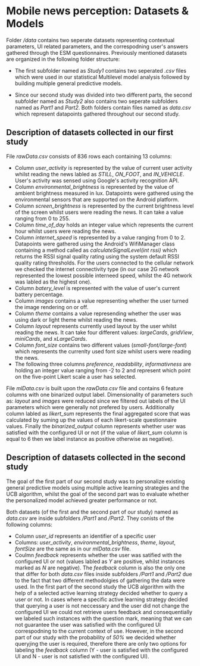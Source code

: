 # Mobile news perception: Datasets & Models

Folder */data* contains two seperate datasets representing contextual parameters, UI related parameters, and the correspodning user's answers gathered through the ESM questionnaires. Previously mentioned datasets are organized in the following folder structure:

* The first subfolder named as *Study1* contains two seperated *.csv* files which were used in our statistical Multilevel model analysis followed by building multiple general predictive models. 

* Since our second study was divided into two different parts, the second subfolder named as *Study2* also contains two seperate subfolders named as *Part1* and *Part2*. Both folders contain files named as *data.csv* which represent datapoints gathered throughout our second study. 

## Description of datasets collected in our first study

File *rawData.csv* consists of 836 rows each containing 13 columns:  
* Column *user_activity* is represented by the value of current user activity whilst reading the news labled as *STILL*, *ON_FOOT*, and *IN_VEHICLE*. User's activity was sensed using Google's activity recognition API. 
* Column *environmental_brightness* is represented by the value of ambient brightness measured in lux. Datapoints were gathered using the environmental sensors that are supported on the Android platform.  
* Column *screen_brightness* is represented by the current brightness level of the screen whilst users were reading the news. It can take a value ranging from 0 to 255.
* Column *time_of_day* holds an integer value which represents the current hour whilst users were reading the news.
* Column *internet_speed* is represented by a value ranging from 0 to 2. Datapoints were gathered using the Android's WifiManager class containing a method called as *calculateSignalLevel(int rssi)* which returns the RSSI signal quality rating using the system default RSSI quality rating thresholds. 
For the users connected to the cellular network we checked the internet connectivity type (in our case 2G network represented the lowest possible interneed speed, whilst the 4G network was labled as the highest one).
* Column *batery_level* is represented with the value of user's current battery percentage. 
* Column *images* contains a value representing whether the user turned the image rendering on or off. 
* Column *theme* contains a value represending whether the user was using dark or light theme whilst reading the news.
* Column *layout* represents currently used layout by the user whilst reading the news. It can take four different values: *largeCards*, *gridView*, *miniCards*, and *xLargeCards*.  
* Column *font_size* contains two different values (*small-font/large-font*) which represents the currenlty used font size whilst users were reading the news. 
* The following three columns *preference*, *readability*, *informativness* are holding an integer value ranging from -2 to 2 and represent which point on the five-point Likert scale a user has selected. 

File *mlData.csv* is built upon the *rawData.csv* file and contains 6 feature columns with one binarized output label. Dimensionality of parameters such as: *layout* and *images* were reduced since we filtered out labels of the UI parameters which were generally not prefered by users. Additionally column labled as *likert_sum* represents the final aggregated score that was calculated by suming up the values of each likert-scale questionnaire values. Finally the *binarized_output* column represents whether user was satisfied with the configured UI or not (if the value of *likert_sum* column is equal to 6 then we label instance as positive otherwise as negative). 

## Description of datasets collected in the second study
The goal of the first part of our second study was to personalize existing general predictive models using multiple active learning strategies and the UCB algorithm, whilst the goal of the second part was to evaluate whether the personalized model achieved greater performance or not. 

Both datasets (of the first and the second part of our study) named as *data.csv* are inside subfolders */Part1* and */Part2*. They conists of the following columns:

* Column *user_id* represents an identifier of a specific user
* Columns: *user_activity*, *environmental_brightness*, *theme*, *layout*, *fontSize* are the same as in our *mlData.csv* file.
* Coulmn *feedback* represents whether the user was satified with the configured UI or not (values labled as *Y* are positive, whilst instances marked as *N* are negative).
The *feedback* column is also the only one that differ for both *data.csv* files inside subfolders */Part1* and */Part2* due to the fact that two different methodolgies of gathering the data were used. 
In the first part of the second study the UCB algorithm with the help of a selected active learning strategy decided whether to query a user or not. In cases where a specific active learning strategy decided that querying a user is not neccessary and the user did not change the configured UI we could not retrieve users feedback and consequentially we labeled such instances with the question mark, meaning that we can not guarantee the user was satisfied with the configured UI correspodning to the current context of use. However, in the second part of our study with the probability of *50%* we decided whether queryjing the user is required, therefore there are only two options for labeling the *feedback* column (Y - user is satisfied with the configured UI and N - user is not satisfied with the configured UI).  